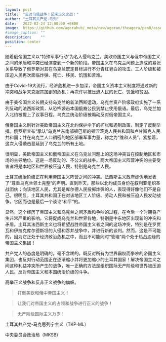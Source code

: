 ```yaml
---
layout: post
title:  "反对乌俄战争！起来正义之战！"
author: "土耳其共产党-马列"
date:   2022-02-24 12:00:00 +0800
image:  https://github.com/agorahub/_meta/raw/agoran/theagora/pen0/assets/images/a1/0x0e_a1_c-20220224.jpg
#image_caption: ""
description:    ""
position: center
---
```


随着俄帝国主义以“特殊军事行动”为名入侵乌克兰，美欧帝国主义与俄中帝国主义之间的矛盾和冲突已经演变到一个新的阶段。帝国主义在乌克兰问题上造成的紧张关系导致了俄罗斯对其在乌克兰既定目标进行不分青红皂白的攻击。工人阶级和被压迫人民再次面临炸弹、死亡、移民、饥饿和苦难。

<!--more-->

由于Covid-19大流行，经济危机进一步加深，帝国主义资本主义制度将通过新的冲突和战争来克服其加剧的危机；再次许以被压迫人民的死亡、饥饿和贫困。

由于美帝国主义长期支持乌克兰的新法西斯运动，乌克兰资产阶级政府实施了一系列反动的法西斯政策，从恐怖袭击本国俄裔公民到禁止使用俄语。最后，乌克兰加入北约被提上了议事日程。乌克兰统治阶级被煽动反对俄帝国主义。

俄帝国主义則针对美欧帝国主义在北约保护伞下的扩张和遏制政策，制定了反制举措。俄罗斯宣布“承认”乌克兰东南部顿巴斯的顿涅茨克人民共和国和卢甘斯克人民共和国；并在乌克兰人口稠密的地区部署军事力量，称之为“维和人员”。紧接着，这次入侵袭击蔓延到了乌克兰的所有土地。

很明显，美欧帝国主义和俄帝国主义在乌克兰问题上的这场冲突旨在控制地区和市场的主导地位。这是一场反动的、不公义的战争。两大帝国主义阵营冲突的主要受害者将是本地区和世界被压迫人民，特别是乌克兰人民。

土耳其统治阶级正在利用帝国主义阵营之间的冲突。法西斯主义政府虚伪地发表了“尊重乌克兰领土完整”的声明。直到昨天，那些以北约成员身份在叙利亚组织圣战团伙；向该地区人民，尤其是库尔德人民投掷炸弹的人，表现得好像他们不是自己。很明显，土耳其共和国正在对该地区工人阶级、劳动人民和被压迫人民发动战争。它因而也是最后一个谈论“和平”的。

显然，这个经历了帝国主义和乌克兰之间矛盾和争吵的过程，在今后一个时期将产生非常严重的影响。它将促成乌克兰和世界各地，特别是中东地区出现新的冲突和矛盾。土耳其法西斯主义也将希望战胜帝国主义者之间的这场冲突，特别是在罗贾瓦和伊拉克库尔德斯坦的入侵和吞并战争中，并进行新的谈判。然而，这是不可能的，因为它正处于经济政治危机之中，而且不可能同时“管理”两个处于热战边缘的帝国主义集团！

共产党人的态度是明确的，毫不含糊的，既反对所有为世界霸权而争吵的帝国主义集团，也反对行动范围正在逐渐缩小并将更加缩小的土耳其国家！解决帝国主义之间这种利益冲突所产生的战争，唯一正确的方法是组织国际无产阶级和世界被压迫人民，反对帝国主义和本国统治阶级的斗争。

高举正义战争和反非正义战争的旗帜。

> 打倒美欧和俄中帝国主义！

> 让我们对帝国主义的占领和战争进行正义的战争！

> 无产阶级国际主义万岁！

土耳其共产党-马克思列宁主义（TKP-ML）

中央委员会政治局（MKSB）

